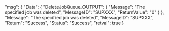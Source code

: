 ﻿
"msg": {
    "Data": {
        "DeleteJobQueue_OUTPUT": {
            "Message": "The specified job was deleted", 
            "MessageID": "SUPXXX", 
            "ReturnValue": "0"
        }
    }, 
    "Message": "The specified job was deleted", 
    "MessageID": "SUPXXX", 
    "Return": "Success", 
    "Status": "Success", 
    "retval": true
}